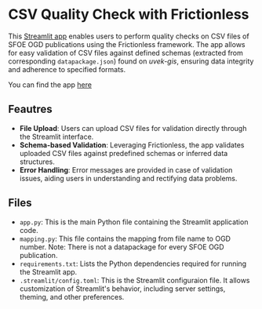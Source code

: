 # CSV Quality Check with Frictionless
This [Streamlit app](https://appfrictionless-test0.streamlit.app/) enables users to perform quality checks on CSV files of SFOE OGD publications using the Frictionless framework. The app allows for easy validation of CSV files against defined schemas (extracted from corresponding `datapackage.json`) found on _uvek-gis_, ensuring data integrity and adherence to specified formats.

You can find the app [here](https://appfrictionless-test0.streamlit.app/)

## Feautres
- **File Upload**: Users can upload CSV files for validation directly through the Streamlit interface.
- **Schema-based Validation**: Leveraging Frictionless, the app validates uploaded CSV files against predefined schemas or inferred data structures.
- **Error Handling**: Error messages are provided in case of validation issues, aiding users in understanding and rectifying data problems.


## Files
- `app.py`: This is the main Python file containing the Streamlit application code.
- `mapping.py`: This file contains the mapping from file name to OGD number. Note: There is not a datapackage for every SFOE OGD publication.
- `requirements.txt`: Lists the Python dependencies required for running the Streamlit app.
- `.streamlit/config.toml`: This is the Streamlit configuraion file. It allows customization of Streamlit's behavior, including server settings, theming, and other preferences.
